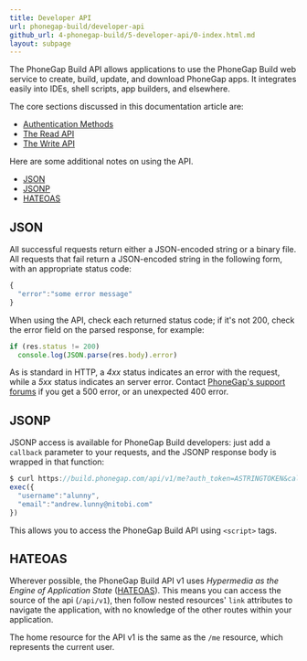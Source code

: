 ```yaml
---
title: Developer API
url: phonegap-build/developer-api
github_url: 4-phonegap-build/5-developer-api/0-index.html.md
layout: subpage
---
```


The PhoneGap Build API allows applications to use the PhoneGap Build web service to create, build, update, and download PhoneGap apps. It integrates easily into IDEs, shell scripts, app builders, and elsewhere.

The core sections discussed in this documentation article are:

- [Authentication Methods](oauth)
- [The Read API](read)
- [The Write API](write)

Here are some additional notes on using the API.

- [JSON](#JSON)
- [JSONP](#JSONP)
- [HATEOAS](#HATEOAS)

## JSON

All successful requests return either a JSON-encoded string or a binary file. All requests that fail return a JSON-encoded string in the following form, with an appropriate status code:

```js
{
  "error":"some error message"
}
```

When using the API, check each returned status code; if it's not 200, check the error field on the parsed response, for example:

```js
if (res.status != 200)
  console.log(JSON.parse(res.body).error)
```

As is standard in HTTP, a _4xx_ status indicates an error with the request, while a _5xx_ status indicates an server error. Contact <a href="http://community.phonegap.com" target="_blank">PhoneGap's support forums</a> if you get a 500 error, or an unexpected 400 error.

## JSONP

JSONP access is available for PhoneGap Build developers: just add a `callback` parameter to your requests, and the JSONP response body is wrapped in that function:

```js
$ curl https://build.phonegap.com/api/v1/me?auth_token=ASTRINGTOKEN&callback=exec
exec({
  "username":"alunny",
  "email":"andrew.lunny@nitobi.com"
})
```

This allows you to access the PhoneGap Build API using `<script>` tags.

## HATEOAS

Wherever possible, the PhoneGap Build API v1 uses _Hypermedia as the Engine of Application State_ (<a href="http://en.wikipedia.org/wiki/HATEOAS" target="_blank">HATEOAS</a>).  This means you can access the source of the api (`/api/v1`), then follow nested resources' `link` attributes to navigate the application, with no knowledge of the other routes within your application.

The home resource for the API v1 is the same as the `/me` resource, which represents the current user.

